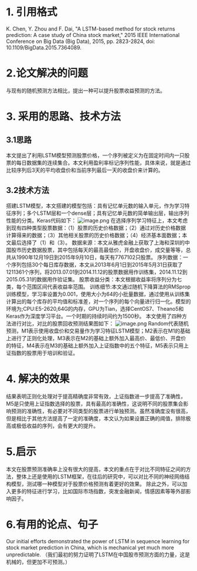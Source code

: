 # 1. 引用格式
K. Chen, Y. Zhou and F. Dai, "A LSTM-based method for stock returns prediction: A case study of China stock market," 2015 IEEE International Conference on Big Data (Big Data), 2015, pp. 2823-2824, doi: 10.1109/BigData.2015.7364089.
#  2.论文解决的问题
与现有的随机预测方法相比，提出一种可以提升股票收益预测的方法。
# 3. 采用的思路、技术方法
## 3.1思路
本文提出了利用LSTM模型预测股票价格，一个序列被定义为在固定时间内一只股票的每日数据集的连续集合。本文利用盈利率标记序列性能，具体来说，就是通过比较序列后3天的平均收盘价和当前序列最后一天的收盘价来计算的。
## 3.2技术方法
搭建LSTM模型，本文搭建的模型包括：具有记忆单元数的输入单元，作为学习特征序列；多个LSTM层和一个dense层；具有记忆单元数的简单输出层，输出序列性能的分类。Keras代码如下：
![image.png](https://cdn.nlark.com/yuque/0/2021/png/22838017/1637387944160-a4974cd2-ac10-4dee-b4e0-03db6b10de03.png#clientId=uf628638e-dbf4-4&from=paste&height=325&id=uc8b1179a&originHeight=325&originWidth=580&originalType=binary&ratio=1&size=47085&status=done&style=none&taskId=u3102d9a0-03d2-4ca8-920d-c3a5fd735e5&width=580)
在选择序列学习特征上，本文考虑到现有四种类型股票数据：（1）股票的历史价格数据；（2）通过对历史价格数据计算得来的数据；（3）其他相关股票的历史价格数据；（4）经济基本面数据；本文最后选择了（1）和（3）。
数据来源：本文从雅虎金融上获取了上海和深圳的中国股市历史数据股票，其中包括每天的最高最低价，开盘收盘价，成交量等等，总共从1990年12月19日到2015年9月10日，每天有7767102只股票。
序列数据：一个序列包括30个每日库存数据，本文从2013年6月1日到2015年5月31日获取了1211361个序列，将2013.07.01到2014.11.12的股票数据用作训练集，2014.11.12到2015.05.31的数据用作验证集。
股票收益分类：本文根据收益率将序列分为七类，每个范围区间代表收益率范围。
训练细节:本文通过随机下降算法的RMSprop训练模型，学习率设置为0.001，使用大小为64的小批量数据，通过使用从训练集计算出的每个库存的平均值和标准差，对一个序列的每个向量进行归一化。模型的环境为;CPU:E5-2620,64G的内存，GPU为Tian，选择CentOS7、Theano5和Keras作为深度学习平台。一个时期的持续时间约为1500秒。
本文使用了四种方法进行对比，对比的股票回收预测结果图如下：
![image.png](https://cdn.nlark.com/yuque/0/2021/png/22838017/1637390192017-a076a3e3-dfb7-42f8-babb-ce2d5160deca.png#clientId=uf628638e-dbf4-4&from=paste&height=517&id=u5dfc825a&originHeight=517&originWidth=644&originalType=binary&ratio=1&size=80975&status=done&style=none&taskId=u083880e0-95e3-4591-83be-47e3992d945&width=644)
Random代表随机预测，M1表示使用收盘价和交易量作为学习特征LSTM模型；M2表示在M1的基础上进行了正则化处理，M3表示在M2的基础上额外加入最高价、最低价、开盘价的特征，M4表示在M3的基础上额外加入上证指数中的五个特征，M5表示只用上证指数的股票用于培训和验证。
# 4. 解决的效果
结果表明正则化处理对于提高精确度非常有效，上证指数进一步提高了准确性，M5是只使用上证指数选择的股票，具有最高的准确性，这说明不同的股票集会影响预测的准确性，有必要对不同类型的股票进行单独预测。虽然准确度没有很高，但是相比于其他方法提高了一定的准确度，本文认为如果设置正确的阈值，排除极高或极低收益的序列，会有更大的提升。
#  5.启示
本文在股票预测准确率上没有很大的提高，本文的重点在于对比不同特征之间的方法，整体上还是使用的LSTM框架，在往后的研究中，可以对比不同的神经网络结构模型，测试哪一种模型对于股票价格预测有着更好的效果。
除此之外，可以加入更多的特征进行学习，比如国际市场指数，突发金融新闻，情感因素等等外部影响因子。
#  6.有用的论点、句子
Our initial efforts demonstrated the power of LSTM in sequence learning for stock market prediction in China, which is mechanical yet much more unpredictable. 
（我们最初的努力证明了LSTM在中国股市预测方面的力量，这是机械的，但更加不可预测。）
